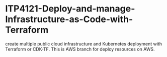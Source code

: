 # ITP4121-Deploy-and-manage-Infrastructure-as-Code-with-Terraform
 create multiple public cloud infrastructure and Kubernetes deployment with Terraform or CDK-TF.
 This is AWS branch for deploy resources on AWS.
